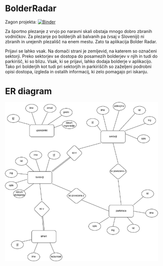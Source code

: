 # BolderRadar

Zagon projekta: [![Binder](https://mybinder.org/badge_logo.svg)](https://mybinder.org/v2/gh/KocijanZ21/BolderRadar/main?urlpath=proxy%2F8080)

Za športno plezanje z vrvjo po naravni skali obstaja mnogo dobro zbranih vodničkov. Za plezanje po bolderjih ali balvanih pa (vsaj v Sloveniji) ni zbranih in urejenih plezališč na enem mestu. Zato ta aplikacija Bolder Radar.

Prijavi se lahko vsak. Na domači strani je zemljevid, na katerem so označeni sektorji. Preko sektorjev se dostopa do posamezih bolderjev v njih in tudi do parkirišč, ki so blizu. Vsak, ki se prijavi, lahko dodaja bolderje v aplikacijo. Tako pri bolderjih kot tudi pri sektorjih in parkiriščih so zaželjeni podrobni opisi dostopa, izgleda in ostalih informacij, ki zelo pomagajo pri iskanju.


# ER diagram
![ER diagram](BolderRadar.drawio.png)
